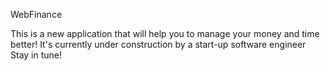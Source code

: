 WebFinance

This is a new application that will help you to manage your money and time better!
It's currently under construction by a start-up software engineer
Stay in tune!


